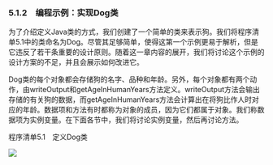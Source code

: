    

### 5.1.2　编程示例：实现Dog类

为了介绍定义Java类的方式，我们创建了一个简单的类来表示狗。我们将程序清单5.1中的类命名为Dog。尽管其足够简单，使得这第一个示例更易于解析，但是它违反了若干条重要的设计原则。随着这一章内容的展开，我们将讨论这个示例的设计方案的不足，并且会展示如何改进它。

Dog类的每个对象都会存储狗的名字、品种和年龄。另外，每个对象都有两个动作，由writeOutput和getAgeInHumanYears方法定义。writeOutput方法会输出存储的有关狗的数据，而getAgeInHumanYears方法会计算出在将狗比作人时对应的年龄。数据项和方法有时都称为对象的成员，因为它们都属于对象。我们称数据项为实例变量。在下面各节中，我们将讨论实例变量，然后再讨论方法。

程序清单5.1　定义Dog类

![](0-Assets/Epubook/程序员编程语言经典合集（计算机科学丛书5册套装），javapython编程语言含经典教材龙书《编译原理》%20(Bruce%20Eckel%20%20Alfred%20V.%20Aho%20%20Monica%20S.%20Lam%20etc.)%20(Z-Library)/images/image10113.jpeg)